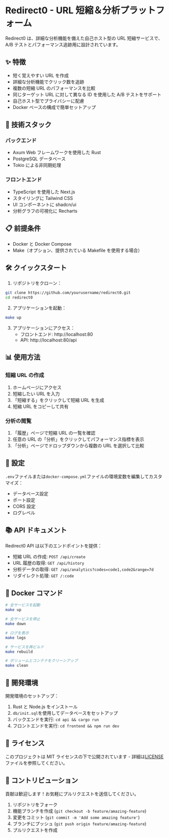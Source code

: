 # Redirect0 - URL 短縮＆分析プラットフォーム

Redirect0 は、詳細な分析機能を備えた自己ホスト型の URL 短縮サービスで、A/B テストとパフォーマンス追跡用に設計されています。

## ✨ 特徴

- 短く覚えやすい URL を作成
- 詳細な分析機能でクリック数を追跡
- 複数の短縮 URL のパフォーマンスを比較
- 同じターゲット URL に対して異なる ID を使用した A/B テストをサポート
- 自己ホスト型でプライバシーに配慮
- Docker ベースの構成で簡単セットアップ

## 🚀 技術スタック

### バックエンド

- Axum Web フレームワークを使用した Rust
- PostgreSQL データベース
- Tokio による非同期処理

### フロントエンド

- TypeScript を使用した Next.js
- スタイリングに Tailwind CSS
- UI コンポーネントに shadcn/ui
- 分析グラフの可視化に Recharts

## 📋 前提条件

- Docker と Docker Compose
- Make（オプション、提供されている Makefile を使用する場合）

## 🛠️ クイックスタート

1. リポジトリをクローン：

```bash
git clone https://github.com/yourusername/redirect0.git
cd redirect0
```

2. アプリケーションを起動：

```bash
make up
```

3. アプリケーションにアクセス：
   - フロントエンド: http://localhost:80
   - API: http://localhost:80/api

## 📊 使用方法

### 短縮 URL の作成

1. ホームページにアクセス
2. 短縮したい URL を入力
3. 「短縮する」をクリックして短縮 URL を生成
4. 短縮 URL をコピーして共有

### 分析の閲覧

1. 「履歴」ページで短縮 URL の一覧を確認
2. 任意の URL の「分析」をクリックしてパフォーマンス指標を表示
3. 「分析」ページでドロップダウンから複数の URL を選択して比較

## 🔧 設定

`.env`ファイルまたは`docker-compose.yml`ファイルの環境変数を編集してカスタマイズ：

- データベース設定
- ポート設定
- CORS 設定
- ログレベル

## 📚 API ドキュメント

Redirect0 API は以下のエンドポイントを提供：

- 短縮 URL の作成: `POST /api/create`
- URL 履歴の取得: `GET /api/history`
- 分析データの取得: `GET /api/analytics?codes=code1,code2&range=7d`
- リダイレクト処理: `GET /:code`

## 🐳 Docker コマンド

```bash
# 全サービスを起動
make up

# 全サービスを停止
make down

# ログを表示
make logs

# サービスを再ビルド
make rebuild

# ボリュームとコンテナをクリーンアップ
make clean
```

## 🌱 開発環境

開発環境のセットアップ：

1. Rust と Node.js をインストール
2. `db/init.sql`を使用してデータベースをセットアップ
3. バックエンドを実行: `cd api && cargo run`
4. フロントエンドを実行: `cd frontend && npm run dev`

## 📄 ライセンス

このプロジェクトは MIT ライセンスの下で公開されています - 詳細は[LICENSE](LICENSE)ファイルを参照してください。

## 👥 コントリビューション

貢献は歓迎します！お気軽にプルリクエストを送信してください。

1. リポジトリをフォーク
2. 機能ブランチを作成 (`git checkout -b feature/amazing-feature`)
3. 変更をコミット (`git commit -m 'Add some amazing feature'`)
4. ブランチにプッシュ (`git push origin feature/amazing-feature`)
5. プルリクエストを作成
